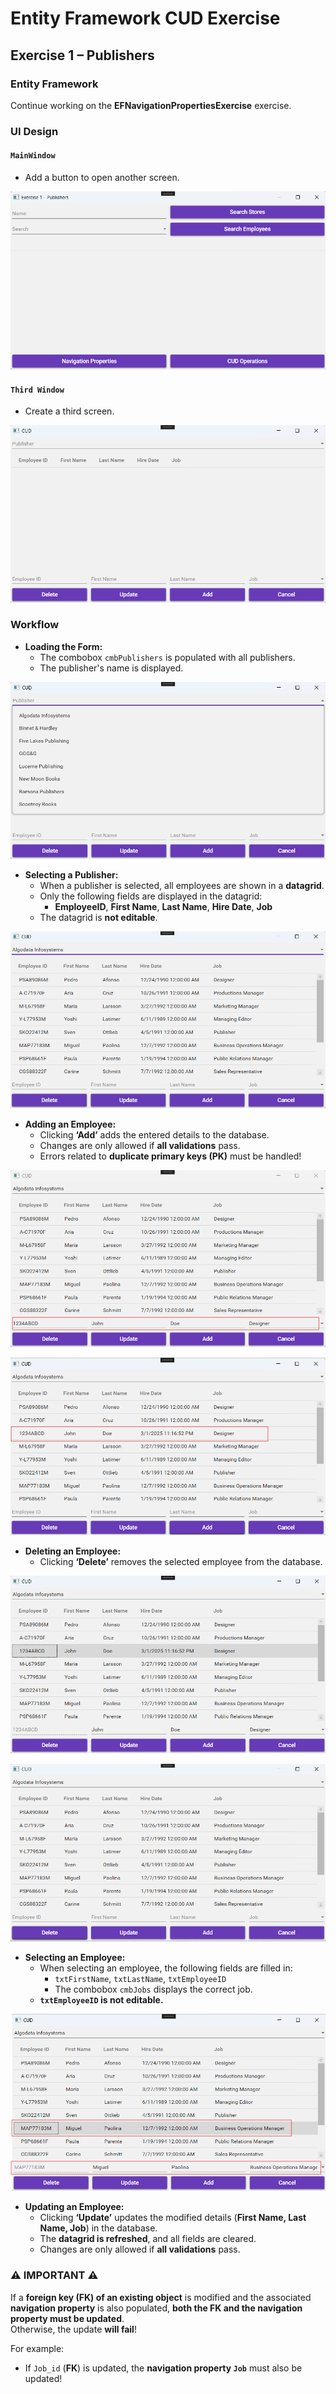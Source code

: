 ﻿# Entity Framework CUD Exercise

## Exercise 1 – Publishers

### Entity Framework

Continue working on the **EFNavigationPropertiesExercise** exercise.

### UI Design

#### `MainWindow`
- Add a button to open another screen.

![Exercise 1 Image 1](./Screenshots/Exercise_1_Situation_1.png)


#### `Third Window`
- Create a third screen.

![Exercise 1 Image 2](./Screenshots/Exercise_1_Situation_2.png)

### Workflow

- **Loading the Form:**
  - The combobox `cmbPublishers` is populated with all publishers.
  - The publisher's name is displayed.

![Exercise 1 Image 3](./Screenshots/Exercise_1_Situation_3.png)

- **Selecting a Publisher:**
  - When a publisher is selected, all employees are shown in a **datagrid**.
  - Only the following fields are displayed in the datagrid:  
    - **EmployeeID**, **First Name**, **Last Name**, **Hire Date**, **Job**  
  - The datagrid is **not editable**.

![Exercise 1 Image 4](./Screenshots/Exercise_1_Situation_4.png)

- **Adding an Employee:**
  - Clicking **‘Add’** adds the entered details to the database.
  - Changes are only allowed if **all validations** pass.
  - Errors related to **duplicate primary keys (PK)** must be handled!

![Exercise 1 Image 5](./Screenshots/Exercise_1_Situation_5.png)

![Exercise 1 Image 6](./Screenshots/Exercise_1_Situation_6.png)

- **Deleting an Employee:**
  - Clicking **‘Delete’** removes the selected employee from the database.

![Exercise 1 Image 7](./Screenshots/Exercise_1_Situation_7.png)

![Exercise 1 Image 8](./Screenshots/Exercise_1_Situation_8.png)

- **Selecting an Employee:**
  - When selecting an employee, the following fields are filled in:
    - `txtFirstName`, `txtLastName`, `txtEmployeeID`
    - The combobox `cmbJobs` displays the correct job.
  - **`txtEmployeeID` is not editable.**

![Exercise 1 Image 9](./Screenshots/Exercise_1_Situation_9.png)

- **Updating an Employee:**
  - Clicking **‘Update’** updates the modified details (**First Name, Last Name, Job**) in the database.
  - The **datagrid is refreshed**, and all fields are cleared.
  - Changes are only allowed if **all validations** pass.

### ⚠️ **IMPORTANT** ⚠️  
If a **foreign key (FK) of an existing object** is modified and the associated **navigation property** is also populated, **both the FK and the navigation property must be updated**.  
Otherwise, the update **will fail**!

For example:  
- If `Job_id` (**FK**) is updated, the **navigation property `Job`** must also be updated!  
